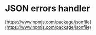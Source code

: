 # JSON errors handler

[https://www.npmjs.com/package/jsonfile](https://www.npmjs.com/package/jsonfile)
